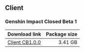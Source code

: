 ## Client

### Genshin Impact Closed Beta 1

| Download link | Package size |
| ------------- | ------------:|
| [Client CB1.0.0](https://archive.org/download/genshin-impact-cbt-1/Genshin%20Impact%20CBT1.rar) | 3.41 GB |